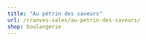 ```yaml
---
title: "Au pétrin des saveurs"
url: /cranves-sales/au-petrin-des-saveurs/
shop: boulangerie
---
```

